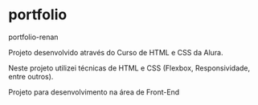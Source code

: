 # portfolio
 portfolio-renan

Projeto desenvolvido através do Curso de HTML e CSS da Alura.

Neste projeto utilizei técnicas de HTML e CSS (Flexbox, Responsividade, entre outros).

Projeto para desenvolvimento na área de Front-End
